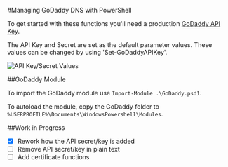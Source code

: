 #Managing GoDaddy DNS with PowerShell

To get started with these functions you'll need a production [GoDaddy API Key](https://developer.godaddy.com/keys/).

The API Key and Secret are set as the default parameter values. These values can be changed by using 'Set-GoDaddyAPIKey'.

![API Key/Secret Values](https://s6.postimg.org/n7i2cunhd/pssnip.png)

##GoDaddy Module

To import the GoDaddy module use `Import-Module .\GoDaddy.psd1`.

To autoload the module, copy the GoDaddy folder to `%USERPROFILE%\Documents\WindowsPowershell\Modules`.

##Work in Progress

- [x] Rework how the API secret/key is added
- [ ] Remove API secret/key in plain text
- [ ] Add certificate functions
